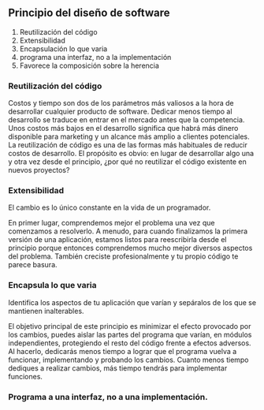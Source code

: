 ## Principio del dise**ño de software**

1. Reutilización del código
2. Extensibilidad
3. Encapsulación lo que varia
4. programa una interfaz, no a la implementación
5. Favorece la composición sobre la herencia

### Reutilización del código

Costos y tiempo son dos de los parámetros más valiosos a la
hora de desarrollar cualquier producto de software. Dedicar
menos tiempo al desarrollo se traduce en entrar en el mercado
antes que la competencia. Unos costos más bajos en el desarrollo
significa que habrá más dinero disponible para marketing
y un alcance más amplio a clientes potenciales.
La reutilización de código es una de las formas más habituales
de reducir costos de desarrollo. El propósito es obvio: en lugar
de desarrollar algo una y otra vez desde el principio, ¿por qué
no reutilizar el código existente en nuevos proyectos?

### Extensibilidad

El cambio es lo único constante en la vida de un programador.

En primer lugar, comprendemos mejor el problema una vez
que comenzamos a resolverlo. A menudo, para cuando finalizamos
la primera versión de una aplicación, estamos listos
para reescribirla desde el principio porque entonces comprendemos
mucho mejor diversos aspectos del problema. También
creciste profesionalmente y tu propio código te parece basura.

### Encapsula lo que varia

Identifica los aspectos de tu aplicación que varían y sepáralos
de los que se mantienen inalterables.

El objetivo principal de este principio es minimizar el efecto
provocado por los cambios, puedes aislar las partes del programa que
varían, en módulos independientes, protegiendo el resto del código frente a efectos adversos. 
Al hacerlo, dedicarás menos
tiempo a lograr que el programa vuelva a funcionar, implementando
y probando los cambios. Cuanto menos tiempo dediques
a realizar cambios, más tiempo tendrás para implementar
funciones.

### Programa a una interfaz, no a una implementación.